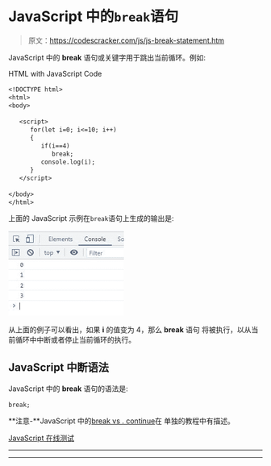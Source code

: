 # JavaScript 中的`break`语句

> 原文：<https://codescracker.com/js/js-break-statement.htm>

JavaScript 中的 **break** 语句或关键字用于跳出当前循环。例如:

HTML with JavaScript Code

```
<!DOCTYPE html>
<html>
<body>

   <script>
      for(let i=0; i<=10; i++)
      {
         if(i==4)
            break;
         console.log(i);
      }
   </script>

</body>
</html>
```

上面的 JavaScript 示例在`break`语句上生成的输出是:

![js break statement](img/4074e2c42b937185efdd41b00769203a.png)

从上面的例子可以看出，如果 **i** 的值变为 4，那么 **break** 语句 将被执行，以从当前循环中中断或者停止当前循环的执行。

## JavaScript 中断语法

JavaScript 中的 **break** 语句的语法是:

```
break;
```

**注意-**JavaScript 中的[break vs . continue](/js/js-break-continue.htm)在 单独的教程中有描述。

[JavaScript 在线测试](/exam/showtest.php?subid=6)

* * *

* * *